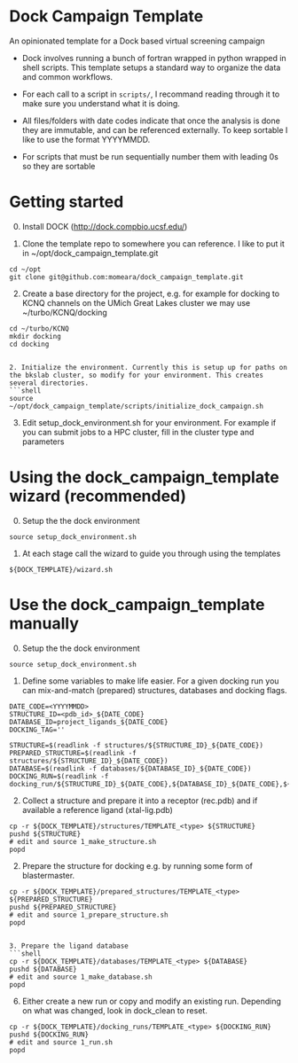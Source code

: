 # Dock Campaign Template
An opinionated template for a Dock based virtual screening campaign

* Dock involves running a bunch of fortran wrapped in python wrapped
  in shell scripts. This template setups a standard way to organize
  the data and common workflows.

* For each call to a script in `scripts/`, I recommand reading through
  it to make sure you understand what it is doing.

* All files/folders with date codes indicate that once the analysis is
  done they are immutable, and can be referenced externally. To keep
  sortable I like to use the format YYYYMMDD.

* For scripts that must be run sequentially number them with leading 0s
  so they are sortable

# Getting started

0. Install DOCK (http://dock.compbio.ucsf.edu/)

1. Clone the template repo to somewhere you can reference. I like to put it in ~/opt/dock_campaign_template.git

```shell
cd ~/opt
git clone git@github.com:momeara/dock_campaign_template.git
```

2. Create a base directory for the project, e.g. for example for docking to KCNQ channels on the UMich Great Lakes cluster we may use ~/turbo/KCNQ/docking

```shell
cd ~/turbo/KCNQ
mkdir docking
cd docking


2. Initialize the environment. Currently this is setup up for paths on the bkslab cluster, so modify for your environment. This creates several directories.
```shell
source ~/opt/dock_campaign_template/scripts/initialize_dock_campaign.sh
```

3. Edit setup_dock_environment.sh for your environment. For example if you can submit jobs to a HPC cluster, fill in the cluster type and parameters

# Using the dock_campaign_template wizard (recommended)

0. Setup the the dock environment
```shell
source setup_dock_environment.sh
```

1. At each stage call the wizard to guide you through using the templates
```shell
${DOCK_TEMPLATE}/wizard.sh
```

# Use the dock_campaign_template manually

0. Setup the the dock environment
```shell
source setup_dock_environment.sh
```

1. Define some variables to make life easier. For a given docking run
you can mix-and-match (prepared) structures, databases and docking flags.

```shell
DATE_CODE=<YYYYMMDD>
STRUCTURE_ID=<pdb_id>_${DATE_CODE}
DATABASE_ID=project_ligands_${DATE_CODE}
DOCKING_TAG=''

STRUCTURE=$(readlink -f structures/${STRUCTURE_ID}_${DATE_CODE})
PREPARED_STRUCTURE=$(readlink -f structures/${STRUCTURE_ID}_${DATE_CODE})
DATABASE=$(readlink -f databases/${DATABASE_ID}_${DATE_CODE})
DOCKING_RUN=$(readlink -f docking_run/${STRUCTURE_ID}_${DATE_CODE},${DATABASE_ID}_${DATE_CODE},${DOCKING_TAG},${DATE_CODE})
```

2. Collect a structure and prepare it into a receptor (rec.pdb) and if available a reference ligand (xtal-lig.pdb)
```shell
cp -r ${DOCK_TEMPLATE}/structures/TEMPLATE_<type> ${STRUCTURE}
pushd ${STRUCTURE}
# edit and source 1_make_structure.sh
popd
```

2. Prepare the structure for docking e.g. by running some form of blastermaster.

```
cp -r ${DOCK_TEMPLATE}/prepared_structures/TEMPLATE_<type> ${PREPARED_STRUCTURE}
pushd ${PREPARED_STRUCTURE}
# edit and source 1_prepare_structure.sh
popd


3. Prepare the ligand database
```shell
cp -r ${DOCK_TEMPLATE}/databases/TEMPLATE_<type> ${DATABASE}
pushd ${DATABASE}
# edit and source 1_make_database.sh
popd
```

6. Either create a new run or copy and modify an existing
   run. Depending on what was changed, look in dock_clean to reset.
```shell
cp -r ${DOCK_TEMPLATE}/docking_runs/TEMPLATE_<type> ${DOCKING_RUN}
pushd ${DOCKING_RUN}
# edit and source 1_run.sh
popd
```    


